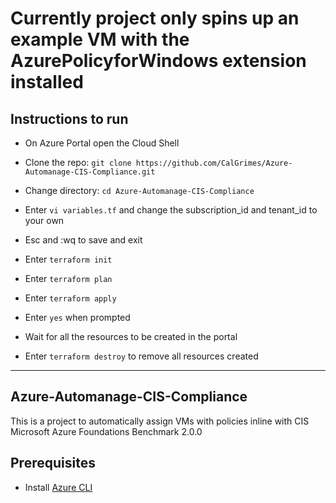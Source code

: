 # Currently project only spins up an example VM with the AzurePolicyforWindows extension installed

## Instructions to run

- On Azure Portal open the Cloud Shell
- Clone the repo: `git clone https://github.com/CalGrimes/Azure-Automanage-CIS-Compliance.git`
- Change directory: `cd Azure-Automanage-CIS-Compliance`
- Enter `vi variables.tf` and change the subscription_id and tenant_id to your own
- Esc and :wq to save and exit
- Enter `terraform init`
- Enter `terraform plan`
- Enter `terraform apply`
- Enter `yes` when prompted
- Wait for all the resources to be created in the portal


- Enter `terraform destroy` to remove all resources created



***

## Azure-Automanage-CIS-Compliance
This is a project to automatically assign VMs with policies inline with CIS Microsoft Azure Foundations Benchmark 2.0.0

## Prerequisites
- Install [Azure CLI](https://learn.microsoft.com/en-us/cli/azure/install-azure-cli)
